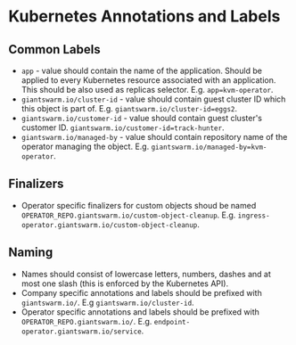 # Kubernetes Annotations and Labels

## Common Labels

- `app` - value should contain the name of the application. Should be applied
  to every Kubernetes resource associated with an application. This should be
  also used as replicas selector. E.g. `app=kvm-operator`.
- `giantswarm.io/cluster-id` - value should contain guest cluster ID which this
  object is part of. E.g. `giantswarm.io/cluster-id=eggs2`.
- `giantswarm.io/customer-id` - value should contain guest cluster's customer
  ID. `giantswarm.io/customer-id=track-hunter`.
- `giantswarm.io/managed-by` - value should contain repository name of the
  operator managing the object. E.g. `giantswarm.io/managed-by=kvm-operator`.

## Finalizers

- Operator specific finalizers for custom objects shoud be named
  `OPERATOR_REPO.giantswarm.io/custom-object-cleanup`. E.g.
  `ingress-operator.giantswarm.io/custom-object-cleanup`.

## Naming

- Names should consist of lowercase letters, numbers, dashes and at most one
  slash (this is enforced by the Kubernetes API).
- Company specific annotations and labels should be prefixed with
  `giantswarm.io/`. E.g `giantswarm.io/cluster-id`.
- Operator specific annotations and labels should be prefixed with
  `OPERATOR_REPO.giantswarm.io/`. E.g.
  `endpoint-operator.giantswarm.io/service`.
